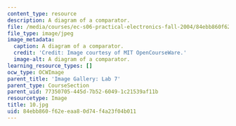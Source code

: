 ```yaml
---
content_type: resource
description: A diagram of a comparator.
file: /media/courses/ec-s06-practical-electronics-fall-2004/84ebb860f62eeaa80d74f4a23f04b011_10.jpg
file_type: image/jpeg
image_metadata:
  caption: A diagram of a comparator.
  credit: 'Credit: Image courtesy of MIT OpenCourseWare.'
  image-alt: A diagram of a comparator.
learning_resource_types: []
ocw_type: OCWImage
parent_title: 'Image Gallery: Lab 7'
parent_type: CourseSection
parent_uid: 77350705-445d-7b52-6049-1c21539af11b
resourcetype: Image
title: 10.jpg
uid: 84ebb860-f62e-eaa8-0d74-f4a23f04b011
---
```

